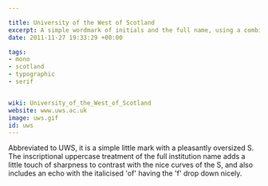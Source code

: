 ```yaml
---

title: University of the West of Scotland
excerpt: A simple wordmark of initials and the full name, using a combination of serif and inscriptional fonts. "
date: 2011-11-27 19:33:29 +00:00

tags:
- mono
- scotland
- typographic
- serif


wiki: University_of_the_West_of_Scotland
website: www.uws.ac.uk
image: uws.gif
id: uws
---
```


Abbreviated to UWS, it is a simple little mark with a pleasantly oversized S. The inscriptional uppercase treatment of the full institution name adds a little touch of sharpness to contrast with the nice curves of the S, and also includes an echo with the italicised 'of' having the 'f' drop down nicely.
